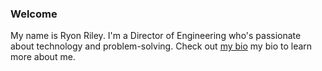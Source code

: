 ### Welcome
My name is Ryon Riley. I'm a Director of Engineering who's passionate about technology and problem-solving. Check out [my bio](/about) my bio to learn more about me.

